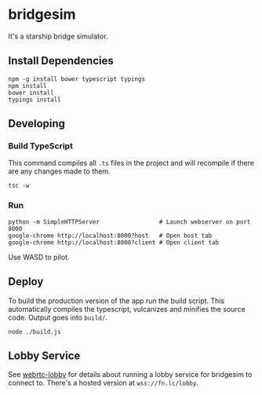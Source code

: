 # bridgesim

It's a starship bridge simulator.

## Install Dependencies
```
npm -g install bower typescript typings
npm install
bower install
typings install
```

## Developing
### Build TypeScript
This command compiles all `.ts` files in the project and will recompile if
there are any changes made to them.
```
tsc -w
```

### Run
```
python -m SimpleHTTPServer                 # Launch webserver on port 8000
google-chrome http://localhost:8000?host   # Open host tab
google-chrome http://localhost:8000?client # Open client tab
```
Use WASD to pilot.

## Deploy
To build the production version of the app run the build script. This
automatically compiles the typescript, vulcanizes and minifies the source code.
Output goes into `build/`.
```
node ./build.js
```


## Lobby Service

See [webrtc-lobby](https://github.com/d4l3k/webrtc-lobby) for details about running a lobby service for bridgesim to connect to. There's a hosted version at `wss://fn.lc/lobby`.
